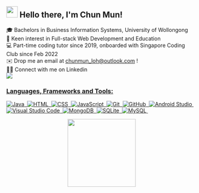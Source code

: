 ## <img src="https://raw.githubusercontent.com/MartinHeinz/MartinHeinz/master/wave.gif" width="30px"> Hello there, I'm Chun Mun!  <br/>
🎓 Bachelors in Business Information Systems, University of Wollongong <br/>
👀 Keen interest in Full-stack Web Development and Education <br>
💻 Part-time coding tutor since 2019, onboarded with Singapore Coding Club since Feb 2022 <br/>
✉️ Drop me an email at chunmun_loh@outlook.com ! <br/>
🤝🏻 Connect with me on Linkedin &nbsp; <a href="https://linkedin.com/in/lcm98" target="_blank"> <br/>
  <img src="https://img.shields.io/badge/Loh%20Chun%20Mun-0077B5?style=for-the-badge&logo=linkedin&logoColor=white" />

### Languages, Frameworks and Tools:
![Java](https://img.shields.io/badge/-Java-05122A?style=flat&logo=Java&logoColor=FFA518)&nbsp;
![HTML](https://img.shields.io/badge/-HTML-05122A?style=flat&logo=HTML5)&nbsp;
![CSS](https://img.shields.io/badge/-CSS-05122A?style=flat&logo=CSS3&logoColor=1572B6)&nbsp;
![JavaScript](https://img.shields.io/badge/-JavaScript-05122A?style=flat&logo=JavaScript)&nbsp;
![Git](https://img.shields.io/badge/-Git-05122A?style=flat&logo=git)&nbsp;
![GitHub](https://img.shields.io/badge/-GitHub-05122A?style=flat&logo=github)&nbsp;
![Android Studio](https://img.shields.io/badge/-Android%20Studio-05122A?style=flat&logo=android-studio)&nbsp;
![Visual Studio Code](https://img.shields.io/badge/-Visual%20Studio%20Code-05122A?style=flat&logo=visual-studio-code&logoColor=007ACC)&nbsp;
![MongoDB](https://img.shields.io/badge/-MongoDB-05122A?style=flat&logo=mongodb)&nbsp;
![SQLite](https://img.shields.io/badge/-SQLite-05122A?style=flat&logo=sqlite&logoColor=007ACC)&nbsp;
![MySQL](https://img.shields.io/badge/-MySQL-05122A?style=flat&logo=mySQL)&nbsp;


<p align="center">
<a href="https://github.com/cmsamaaa">
  <img height="180em" src="https://github-readme-stats-eight-theta.vercel.app/api/top-langs/?username=cmsamaaa&layout=compact&langs_count=8&theme=dracula"/>
</a>
</p>
